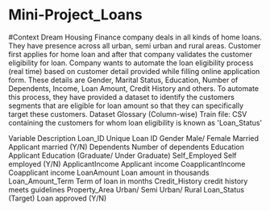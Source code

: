 # Mini-Project_Loans

#Context
Dream Housing Finance company deals in all kinds of home loans. They have presence across all urban, semi urban and rural areas. Customer first applies for home loan and after that company validates the customer eligibility for loan.
Company wants to automate the loan eligibility process (real time) based on customer detail provided while filling online application form. These details are Gender, Marital Status, Education, Number of Dependents, Income, Loan Amount, Credit History and others. To automate this process, they have provided a dataset to identify the customers segments that are eligible for loan amount so that they can specifically target these customers. 
Dataset Glossary (Column-wise)
Train file: CSV containing the customers for whom loan eligibility is known as 'Loan_Status'

Variable	Description
Loan_ID	Unique Loan ID
Gender	Male/ Female
Married	Applicant married (Y/N)
Dependents	Number of dependents
Education	Applicant Education (Graduate/ Under Graduate)
Self_Employed	Self employed (Y/N)
ApplicantIncome	Applicant income
CoapplicantIncome	Coapplicant income
LoanAmount	Loan amount in thousands
Loan_Amount_Term	Term of loan in months
Credit_History	credit history meets guidelines
Property_Area	Urban/ Semi Urban/ Rural
Loan_Status	(Target) Loan approved (Y/N)
